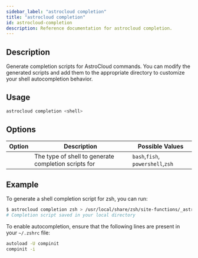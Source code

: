 ```yaml
---
sidebar_label: "astrocloud completion"
title: "astrocloud completion"
id: astrocloud-completion
description: Reference documentation for astrocloud completion.
---
```


## Description

Generate completion scripts for AstroCloud commands. You can modify the generated scripts and add them to the appropriate directory to customize your shell autocompletion behavior.

## Usage

```sh
astrocloud completion <shell>
```

## Options

| Option  | Description                                          | Possible Values                   |
| ------- | ---------------------------------------------------- | --------------------------------- |
| <shell> | The type of shell to generate completion scripts for | `bash`,`fish`, `powershell`,`zsh` |

## Example

To generate a shell completion script for zsh, you can run:

```sh
$ astrocloud completion zsh > /usr/local/share/zsh/site-functions/_astrocloud
# Completion script saved in your local directory
```

To enable autocompletion, ensure that the following lines are present in your `~/.zshrc` file:

```sh
autoload -U compinit
compinit -i
```
